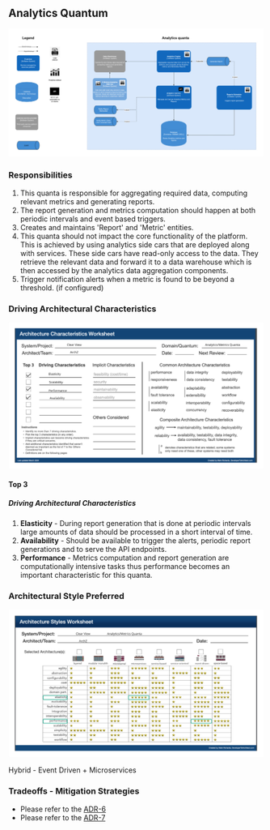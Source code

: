 ## Analytics Quantum

![Image](/assets/C2_analytics_quanta.jpg)

### Responsibilities

1. This quanta is responsible for aggregating required data, computing relevant metrics and generating reports.
2. The report generation and metrics computation should happen at both periodic intervals and event based triggers.
3. Creates and maintains 'Report' and 'Metric' entities.
4. This quanta should not impact the core functionality of the platform. This is achieved by using analytics side cars that are deployed along with services. These side cars have read-only access to the data. They retrieve the relevant data and forward it to a data warehouse which is then accessed by the analytics data aggregation components.
5. Trigger notification alerts when a metric is found to be beyond a threshold. (if configured)

### Driving Architectural Characteristics

![Image](/assets/analytics-arch-char-worksheet.jpg)

#### Top 3

##### Driving Architectural Characteristics

1. **Elasticity** - During report generation that is done at periodic intervals large amounts of data should be processed in a short interval of time.
2. **Availability** - Should be available to trigger the alerts, periodic report generations and to serve the API endpoints.
3. **Performance** - Metrics computation and report generation are computationally intensive tasks thus performance becomes an important characteristic for this quanta.

### Architectural Style Preferred

![Image](/assets/analytics-arch-style-worksheet.jpg)

Hybrid - Event Driven + Microservices

### Tradeoffs - Mitigation Strategies

- Please refer to the [ADR-6](/ADR/006.adr-aggregation-metrics.md)
- Please refer to the [ADR-7](/ADR/007.adr-analytics-engine.md)
